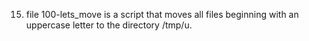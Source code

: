 15. file 100-lets_move is a script that moves all files beginning with an uppercase letter to the directory /tmp/u.
